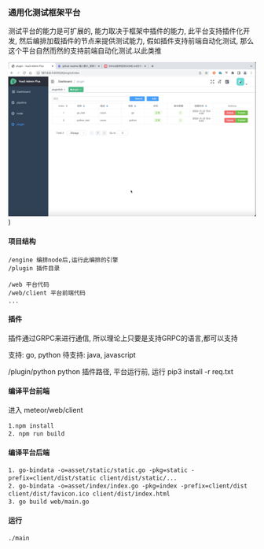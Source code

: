 ### 通用化测试框架平台

测试平台的能力是可扩展的, 能力取决于框架中插件的能力, 此平台支持插件化开发, 然后编排加载插件的节点来提供测试能力, 假如插件支持前端自动化测试, 那么这个平台自然而然的支持前端自动化测试.以此类推



[![Watch the video](https://github.com/kingangelAOA/meteor/blob/main/doc/%E6%BC%94%E7%A4%BA%E5%9B%BE%E7%89%87.png)](https://github.com/kingangelAOA/meteor/blob/main/doc/%E6%BC%94%E7%A4%BA.mov))

#### 项目结构

```shell
/engine 编排node后,运行此编排的引擎
/plugin 插件目录

/web 平台代码
/web/client 平台前端代码
...

```

#### 插件
插件通过GRPC来进行通信, 所以理论上只要是支持GRPC的语言,都可以支持

支持: go, python
待支持: java, javascript

/plugin/python python 插件路径, 平台运行前, 运行 pip3 install -r req.txt

#### 编译平台前端
进入 meteor/web/client

```shell
1.npm install
2. npm run build
```

#### 编译平台后端
```shell
1. go-bindata -o=asset/static/static.go -pkg=static -prefix=client/dist/static client/dist/static/...
2. go-bindata -o=asset/index/index.go -pkg=index -prefix=client/dist client/dist/favicon.ico client/dist/index.html
3. go build web/main.go
```

#### 运行
```shell
./main
```
